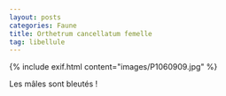 ```yaml
---
layout: posts
categories: Faune
title: Orthetrum cancellatum femelle
tag: libellule
---
```

{% include exif.html content="images/P1060909.jpg" %}

Les mâles sont bleutés !